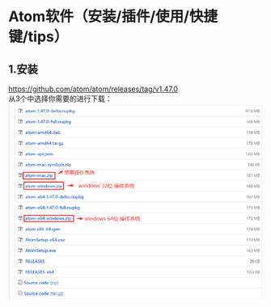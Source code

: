 # Atom软件（安装/插件/使用/快捷键/tips）
## 1.安装
https://github.com/atom/atom/releases/tag/v1.47.0<br>
从3个中选择你需要的进行下载：<br>
![](https://github.com/jingfeidi/jingfeidi.github.io/blob/master/software-tools/img/20200526141903.png)<br>
